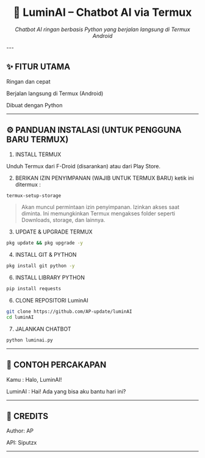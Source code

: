<h1 align="center">🤖 LuminAI – Chatbot AI via Termux</h1>
<p align="center"><em>Chatbot AI ringan berbasis Python yang berjalan langsung di Termux Android</em></p>
---

## ✨ FITUR UTAMA

Ringan dan cepat

Berjalan langsung di Termux (Android)

Dibuat dengan Python



---

## ⚙️ PANDUAN INSTALASI (UNTUK PENGGUNA BARU TERMUX)

1. INSTALL TERMUX

Unduh Termux dari F-Droid (disarankan) atau dari Play Store.

2. BERIKAN IZIN PENYIMPANAN (WAJIB UNTUK TERMUX BARU)
ketik ini ditermux :
```bash
termux-setup-storage
```
> Akan muncul permintaan izin penyimpanan. Izinkan akses saat diminta.
Ini memungkinkan Termux mengakses folder seperti Downloads, storage, dan lainnya.



3. UPDATE & UPGRADE TERMUX
```bash 
pkg update && pkg upgrade -y
```
4. INSTALL GIT & PYTHON
```bash
pkg install git python -y
```
6. INSTALL LIBRARY PYTHON
```bash
pip install requests
```
6. CLONE REPOSITORI LuminAI
```bash
git clone https://github.com/AP-update/luminAI
cd luminAI
```
7. JALANKAN CHATBOT
```bash
python luminai.py
```

---

## 💬 CONTOH PERCAKAPAN

Kamu     : Halo, LuminAI!
<p> LuminAI  : Hai! Ada yang bisa aku bantu hari ini?</p>


---

## 🙌 CREDITS

Author: AP

<p>API: Siputzx</p>



---
